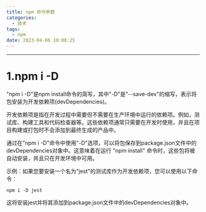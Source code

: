 ```yaml
---
title: npm 命令参数
categories:
  - 技术
tags:
  - npm
date: 2023-04-06 10:08:25
---
```


---
# 1.npm i -D

"npm i -D"是npm install命令的简写，其中"-D"是"--save-dev"的缩写，表示将包安装为开发依赖项(devDependencies)。

开发依赖项是指在开发过程中需要但不需要在生产环境中运行的依赖项。例如，测试库、构建工具和代码检查器等。这些依赖项通常只需要在开发时使用，并且在项目构建或打包时不会添加到最终生成的产品中。

通过在"npm i -D"命令中使用"-D"选项，可以将包保存到package.json文件中的devDependencies对象中。这意味着在运行 "npm install" 命令时，这些包将被自动安装，并且只在开发环境中可用。

示例：如果您要安装一个名为"jest"的测试库作为开发依赖项，您可以使用以下命令：

```
npm i -D jest
```
这将安装jest并将其添加到package.json文件中的devDependencies对象中。
